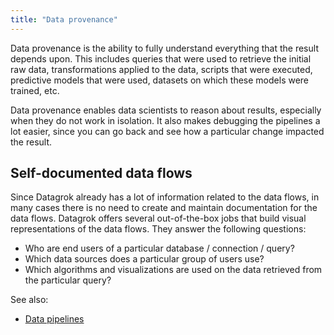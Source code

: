 ```yaml
---
title: "Data provenance"
---
```


Data provenance is the ability to fully understand everything that the result depends upon. This includes queries that
were used to retrieve the initial raw data, transformations applied to the data, scripts that were executed, predictive
models that were used, datasets on which these models were trained, etc.

Data provenance enables data scientists to reason about results, especially when they do not work in isolation. It also
makes debugging the pipelines a lot easier, since you can go back and see how a particular change impacted the result.

## Self-documented data flows

Since Datagrok already has a lot of information related to the data flows, in many cases there is no need to create and
maintain documentation for the data flows. Datagrok offers several out-of-the-box jobs that build visual representations
of the data flows. They answer the following questions:

* Who are end users of a particular database / connection / query?
* Which data sources does a particular group of users use?
* Which algorithms and visualizations are used on the data retrieved from the particular query?

See also:

* [Data pipelines](../access/data-pipeline.md)
